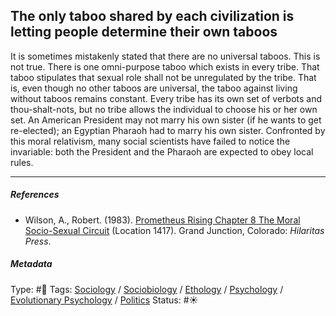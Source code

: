 ## The only taboo shared by each civilization is letting people determine their own taboos

It is sometimes mistakenly stated that there are no universal taboos. This is not true. There is one omni-purpose taboo which exists in every tribe. That taboo stipulates that sexual role shall not be unregulated by the tribe. That is, even though no other taboos are universal, the taboo against living without taboos remains constant. Every tribe has its own set of verbots and thou-shalt-nots, but no tribe allows the individual to choose his or her own set. An American President may not marry his own sister (if he wants to get re-elected); an Egyptian Pharaoh had to marry his own sister. Confronted by this moral relativism, many social scientists have failed to notice the invariable: both the President and the Pharaoh are expected to obey local rules.

---

##### References

* Wilson, A., Robert. (1983). [Prometheus Rising Chapter 8 The Moral Socio-Sexual Circuit](Prometheus%20Rising%20Chapter%208%20The%20Moral%20Socio-Sexual%20Circuit.md) (Location 1417). Grand Junction, Colorado: *Hilaritas Press*.

##### Metadata

Type: #🔴 
Tags: [Sociology](Sociology.md) / [Sociobiology]() / [Ethology]() / [Psychology](Psychology.md) / [Evolutionary Psychology]() / [Politics](Politics.md)
Status: #☀️ 
